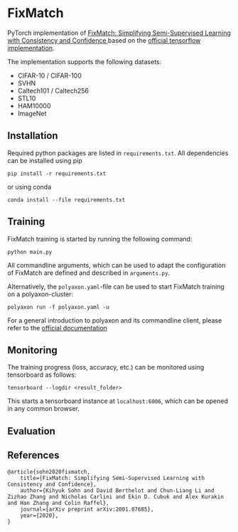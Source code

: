 # FixMatch
PyTorch implementation of [FixMatch: Simplifying Semi-Supervised Learning with Consistency and Confidence
](https://arxiv.org/abs/2001.07685) based on the [official tensorflow implementation](https://github.com/google-research/fixmatch).

The implementation supports the following datasets:
- CIFAR-10 / CIFAR-100
- SVHN
- Caltech101 / Caltech256
- STL10
- HAM10000
- ImageNet



## Installation
Required python packages are listed in `requirements.txt`. All dependencies can be installed using pip
```
pip install -r requirements.txt
```
or using conda 
```
conda install --file requirements.txt
```

## Training
FixMatch training is started by running the following command:
```
python main.py
```
All commandline arguments, which can be used to adapt the configuration of FixMatch are defined and described in `arguments.py`.


Alternatively, the `polyaxon.yaml`-file can be used to start FixMatch training on a polyaxon-cluster:
```
polyaxon run -f polyaxon.yaml -u
```
For a general introduction to polyaxon and its commandline client, please refer to the [official documentation](https://github.com/polyaxon/polyaxon) 
## Monitoring
The training progress (loss, accuracy, etc.) can be monitored using tensorboard as follows:
```
tensorboard --logdir <result_folder>
```
This starts a tensorboard instance at `localhost:6006`, which can be opened in any common browser.

## Evaluation


## References
```
@article{sohn2020fixmatch,
    title={FixMatch: Simplifying Semi-Supervised Learning with Consistency and Confidence},
    author={Kihyuk Sohn and David Berthelot and Chun-Liang Li and Zizhao Zhang and Nicholas Carlini and Ekin D. Cubuk and Alex Kurakin and Han Zhang and Colin Raffel},
    journal={arXiv preprint arXiv:2001.07685},
    year={2020},
}
```